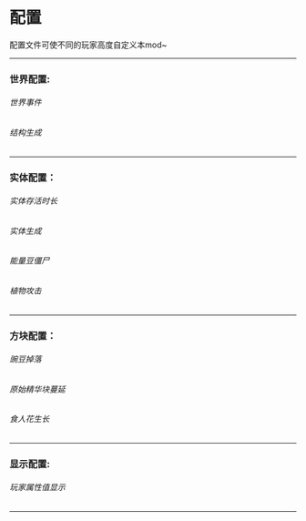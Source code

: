 # 配置

配置文件可使不同的玩家高度自定义本mod~

---

### 世界配置:

###### 世界事件

###### 结构生成

---

### 实体配置：

###### 实体存活时长

###### 实体生成

###### 能量豆僵尸

###### 植物攻击

---

### 方块配置：

###### 豌豆掉落

###### 原始精华块蔓延

###### 食人花生长

---

### 显示配置:

###### 玩家属性值显示

---


